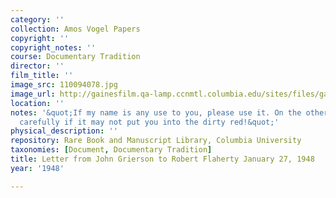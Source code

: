 ```yaml
---
category: ''
collection: Amos Vogel Papers
copyright: ''
copyright_notes: ''
course: Documentary Tradition
director: ''
film_title: ''
image_src: 110094078.jpg
image_url: http://gainesfilm.qa-lamp.ccnmtl.columbia.edu/sites/files/gainesfilm/images/110094078.jpg
location: ''
notes: '&quot;If my name is any use to you, please use it. On the other hand, consider
  carefully if it may not put you into the dirty red!&quot;'
physical_description: ''
repository: Rare Book and Manuscript Library, Columbia University
taxonomies: [Document, Documentary Tradition]
title: Letter from John Grierson to Robert Flaherty January 27, 1948
year: '1948'

---
```

